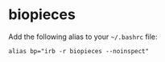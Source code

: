 biopieces
=========

Add the following alias to your `~/.bashrc` file:

`alias bp="irb -r biopieces --noinspect"`
